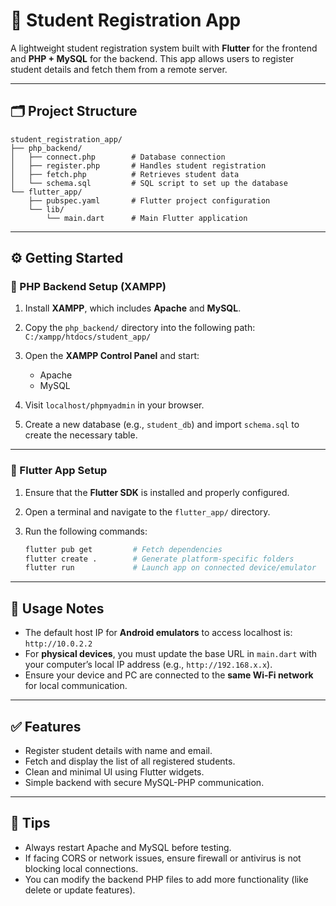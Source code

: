 # 📱 Student Registration App

A lightweight student registration system built with **Flutter** for the frontend and **PHP + MySQL** for the backend. This app allows users to register student details and fetch them from a remote server.

---

## 🗂️ Project Structure

```
student_registration_app/
├── php_backend/
│   ├── connect.php        # Database connection
│   ├── register.php       # Handles student registration
│   ├── fetch.php          # Retrieves student data
│   └── schema.sql         # SQL script to set up the database
└── flutter_app/
    ├── pubspec.yaml       # Flutter project configuration
    └── lib/
        └── main.dart      # Main Flutter application
```

---

## ⚙️ Getting Started

### 🔧 PHP Backend Setup (XAMPP)

1. Install **XAMPP**, which includes **Apache** and **MySQL**.
2. Copy the `php_backend/` directory into the following path:
   `C:/xampp/htdocs/student_app/`
3. Open the **XAMPP Control Panel** and start:

   * Apache
   * MySQL
4. Visit `localhost/phpmyadmin` in your browser.
5. Create a new database (e.g., `student_db`) and import `schema.sql` to create the necessary table.

---

### 📲 Flutter App Setup

1. Ensure that the **Flutter SDK** is installed and properly configured.
2. Open a terminal and navigate to the `flutter_app/` directory.
3. Run the following commands:

   ```bash
   flutter pub get         # Fetch dependencies
   flutter create .        # Generate platform-specific folders
   flutter run             # Launch app on connected device/emulator
   ```

---

## 🧠 Usage Notes

* The default host IP for **Android emulators** to access localhost is:
  `http://10.0.2.2`
* For **physical devices**, you must update the base URL in `main.dart` with your computer’s local IP address (e.g., `http://192.168.x.x`).
* Ensure your device and PC are connected to the **same Wi-Fi network** for local communication.

---

## ✅ Features

* Register student details with name and email.
* Fetch and display the list of all registered students.
* Clean and minimal UI using Flutter widgets.
* Simple backend with secure MySQL-PHP communication.

---

## 📌 Tips

* Always restart Apache and MySQL before testing.
* If facing CORS or network issues, ensure firewall or antivirus is not blocking local connections.
* You can modify the backend PHP files to add more functionality (like delete or update features).



